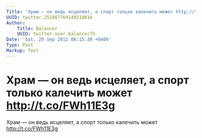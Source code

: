 ```yaml
---
Title: 'Храм — он ведь исцеляет, а спорт только калечить может http://t.co/FWh11E3g'
UUID: twitter.251867769149218816
Author:
    Title: Balancer
    UUID: twitter.user.balancer73
Date: 'Sat, 29 Sep 2012 06:15:30 +0400'
Type: Post
Markup: Text
---
```


# Храм — он ведь исцеляет, а спорт только калечить может http://t.co/FWh11E3g

Храм — он ведь исцеляет, а спорт только калечить может
http://t.co/FWh11E3g